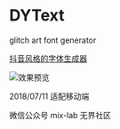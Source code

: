 # DYText
glitch art font generator

[抖音风格的字体生成器](https://shadowcz007.github.io/DYText/)

![效果预览](./img/dytext_preview.gif)


2018/07/11 适配移动端


微信公众号 mix-lab 无界社区
